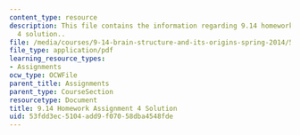 ```yaml
---
content_type: resource
description: This file contains the information regarding 9.14 homework assignment
  4 solution..
file: /media/courses/9-14-brain-structure-and-its-origins-spring-2014/53fdd3ec5104add9f07058dba4548fde_MIT9_14S14_Homework4Sol.pdf
file_type: application/pdf
learning_resource_types:
- Assignments
ocw_type: OCWFile
parent_title: Assignments
parent_type: CourseSection
resourcetype: Document
title: 9.14 Homework Assignment 4 Solution
uid: 53fdd3ec-5104-add9-f070-58dba4548fde
---
```

